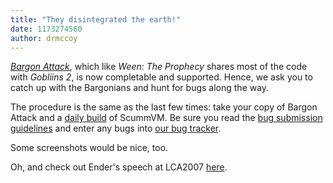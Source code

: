 ```yaml
---
title: "They disintegrated the earth!"
date: 1173274560
author: drmccoy
---
```


[*Bargon Attack*](http://wiki.scummvm.org/index.php/Bargon_Attack), which like *Ween: The Prophecy* shares most of the code with *Gobliins 2*, is now completable and supported. Hence, we ask you to catch up with the Bargonians and hunt for bugs along the way.

The procedure is the same as the last few times: take your copy of Bargon Attack and a [daily build](/downloads/#daily) of ScummVM. Be sure you read the [bug submission guidelines](/faq/#question.report-bugs) and enter any bugs into [our bug tracker](http://bugs.scummvm.org/).

Some screenshots would be nice, too.

Oh, and check out Ender's speech at LCA2007 [here](http://mirror.linux.org.au/pub/linux.conf.au/2007/video/tuesday/tuesday_1650_gaming.ogg).
